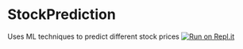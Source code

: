 # StockPrediction
Uses ML techniques to predict different stock prices
[![Run on Repl.it](https://repl.it/badge/github/Jbuxofplenty/stockprediction)](https://repl.it/github/Jbuxofplenty/stockprediction)
